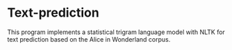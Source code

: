 # Text-prediction
This program implements a statistical trigram language model with NLTK for text prediction based on the Alice in Wonderland corpus.
